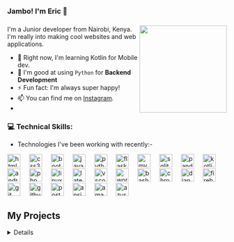 ### Jambo! I'm Eric 👋

###

<img align="right" height="200" src="https://app.digifunzi.com/images/16893490130660efe82fa3da42ed56eef013171835.gif"  />

I'm a Junior developer from Nairobi, Kenya. I'm really into making cool websites and web applications.

- 🔭 Right now, I'm learning Kotlin for Mobile dev.
- 🌱 I'm good at using `Python` for **Backend Development**
- ⚡ Fun fact: I'm always super happy!
- 📫 You can find me on [Instagram][Instagram].
- 


### 💻 Technical Skills:

- Technologies I've been working with recently:-

<div align="left">
  <img src="https://cdn.jsdelivr.net/gh/devicons/devicon/icons/html5/html5-original.svg" height="30" alt="html5 logo"  />
  <img width="12" />
  <img src="https://cdn.jsdelivr.net/gh/devicons/devicon/icons/css3/css3-original.svg" height="30" alt="css3 logo"  />
  <img width="12" />
  <img src="https://cdn.jsdelivr.net/gh/devicons/devicon/icons/bootstrap/bootstrap-original.svg" height="30" alt="bootstrap logo"  />
  <img width="12" />
  <img src="https://cdn.jsdelivr.net/gh/devicons/devicon/icons/javascript/javascript-original.svg" height="30" alt="javascript logo"  />
  <img width="12" />
  <img src="https://cdn.jsdelivr.net/gh/devicons/devicon/icons/python/python-original.svg" height="30" alt="python logo"  />
  <img width="12" />
  <img src="https://cdn.jsdelivr.net/gh/devicons/devicon/icons/flask/flask-original.svg" height="30" alt="flask logo"  />
  <img width="12" />
  <img src="https://cdn.jsdelivr.net/gh/devicons/devicon/icons/mysql/mysql-original.svg" height="30" alt="mysql logo"  />
  <img width="12" />
  <img src="https://cdn.jsdelivr.net/gh/devicons/devicon/icons/sqlite/sqlite-original.svg" height="30" alt="sqlite logo"  />
  <img width="12" />
  <img src="https://cdn.jsdelivr.net/gh/devicons/devicon/icons/pandas/pandas-original.svg" height="30" alt="pandas logo"  />
  <img width="12" />
  <img src="https://cdn.jsdelivr.net/gh/devicons/devicon/icons/kotlin/kotlin-original.svg" height="30" alt="kotlin logo"  />
  <img width="12" />
  <img src="https://cdn.jsdelivr.net/gh/devicons/devicon/icons/androidstudio/androidstudio-original.svg" height="30" alt="androidstudio logo"  />
  <img width="12" />
  <img src="https://cdn.jsdelivr.net/gh/devicons/devicon/icons/php/php-original.svg" height="30" alt="php logo"  />
  <img width="12" />
  <img src="https://cdn.jsdelivr.net/gh/devicons/devicon/icons/linux/linux-original.svg" height="30" alt="linux logo"  />
  <img width="12" />
  <img src="https://cdn.jsdelivr.net/gh/devicons/devicon/icons/latex/latex-original.svg" height="30" alt="latex logo"  />
  <img width="12" />
  <img src="https://cdn.jsdelivr.net/gh/devicons/devicon/icons/vscode/vscode-original.svg" height="30" alt="vscode logo"  />
  <img width="12" />
  <img src="https://cdn.jsdelivr.net/gh/devicons/devicon/icons/wordpress/wordpress-original.svg" height="30" alt="wordpress logo"  />
  <img width="12" />
  <img src="https://cdn.jsdelivr.net/gh/devicons/devicon/icons/bash/bash-original.svg" height="30" alt="bash logo"  />
  <img width="12" />
  <img src="https://cdn.jsdelivr.net/gh/devicons/devicon/icons/chrome/chrome-original.svg" height="30" alt="chrome logo"  />
  <img width="12" />
  <img src="https://cdn.jsdelivr.net/gh/devicons/devicon/icons/django/django-plain.svg" height="30" alt="django logo"  />
  <img width="12" />
  <img src="https://cdn.jsdelivr.net/gh/devicons/devicon/icons/firebase/firebase-plain.svg" height="30" alt="firebase logo"  />
  <img width="12" />
  <img src="https://cdn.jsdelivr.net/gh/devicons/devicon/icons/git/git-original.svg" height="30" alt="git logo"  />
  <img width="12" />
  <img src="https://cdn.jsdelivr.net/gh/devicons/devicon/icons/github/github-original.svg" height="30" alt="github logo"  />
  <img width="12" />
  <img src="https://cdn.jsdelivr.net/gh/devicons/devicon/icons/postgresql/postgresql-original.svg" height="30" alt="postgresql logo"  />
  <img width="12" />
  <img src="https://cdn.jsdelivr.net/gh/devicons/devicon/icons/ansible/ansible-original.svg" height="30" alt="ansible logo"  />
  <img width="12" />
  <img src="https://cdn.jsdelivr.net/gh/devicons/devicon/icons/amazonwebservices/amazonwebservices-line-wordmark.svg" height="30" alt="amazonwebservices logo"  />
  <img width="12" />
  <img src="https://cdn.jsdelivr.net/gh/devicons/devicon/icons/azure/azure-original.svg" height="30" alt="azure logo"  />
</div>


## My Projects
<details>
	

1. **Online Store**
  - An online firearm store with a userfriendly interface (HTML, CSS, Bootstrap), a secure backend (PythonFlask, MySQL), and secure payments via the Mpesa API.

2. **Billing App**
  - A water billing and customer management system built with PHP and MySQL, designed for efficient billing, record-keeping, and streamlined customer management.


3. **Mental Health Support App**
  - AfyaMind is a web platform offering accessible and culturally relevant mental health resources for young adults in Kenya. It aims to reduce stigma and provide tools to manage stress and mental health issues.

4. **Toyota Supra**
  - Welcome to the ultimate Toyota Supra fan site! Discover the iconic Supra’s history, explore different models, and browse a gallery of stunning images. Built with HTML, CSS (Bootstrap), and JavaScript, this site offers a modern and engaging experience for car enthusiasts, celebrating the Supra’s legacy and design excellence.
</detailes>

##### Socials

<div align="left">
  <img src="https://raw.githubusercontent.com/maurodesouza/profile-readme-generator/master/src/assets/icons/social/youtube/default.svg" width="30" height="18" alt="youtube logo"  />
  <img src="https://raw.githubusercontent.com/maurodesouza/profile-readme-generator/master/src/assets/icons/social/instagram/default.svg" width="30" height="18" alt="instagram logo"  />
  <img src="https://raw.githubusercontent.com/maurodesouza/profile-readme-generator/master/src/assets/icons/social/linkedin/default.svg" width="30" height="18" alt="linkedin logo"  />
  <img src="https://raw.githubusercontent.com/maurodesouza/profile-readme-generator/master/src/assets/icons/social/twitter/default.svg" width="30" height="18" alt="twitter logo"  />
  <img src="https://raw.githubusercontent.com/maurodesouza/profile-readme-generator/master/src/assets/icons/social/hackerrank/default.svg" width="30" height="18" alt="hackerrank logo"  />
</div>

###



<details>
  <summary>:zap: GitHub Stats</summary>

![](https://github-readme-stats.vercel.app/api?username=nzyoka10&theme=radical&hide_border=true&include_all_commits=false&count_private=false)`<br/>`

<!-- ![](https://github-readme-streak-stats.herokuapp.com/?user=nzyoka10&theme=radical&hide_border=true) -->

</details>

<details>
  <summary>:zap: Most Used Languages</summary>

![](https://github-readme-stats.vercel.app/api/top-langs/?username=nzyoka10&theme=radical&hide_border=true&include_all_commits=false&count_private=false&layout=compact)

</details>

[website]: https://nzyoka-developer.com/
[YouTube]: https://www.youtube.com/watch?v=rWMuEIcdJP4&ab_channel=Codecademy
[instagram]: https://www.instagram.com/_byte.bard__
[linkedin]: https://linkedin.com/in/eric-nzyoka
